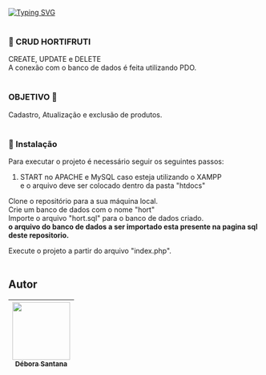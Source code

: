 [![Typing SVG](https://readme-typing-svg.demolab.com?font=Fira+Code&pause=1000&color=F76E6E&width=435&lines=Primeiro+Projeto+em+PHP)](https://git.io/typing-svg)
<br>
<br>

### 🍊 CRUD HORTIFRUTI   <br> 
CREATE, UPDATE e DELETE <br>
A conexão com o banco de dados é feita utilizando PDO.
<br>
<br>

### OBJETIVO 🔶
Cadastro, Atualização e exclusão de produtos.
<br>
<br>

### 🔶 Instalação
Para executar o projeto é necessário seguir os seguintes passos:

1. START no APACHE e MySQL caso esteja utilizando o XAMPP <br>
e o arquivo deve ser colocado dentro da pasta "htdocs"

Clone o repositório para a sua máquina local. <br>
Crie um banco de dados com o nome "hort" <br>
Importe o arquivo "hort.sql" para o banco de dados criado. <br>
**o arquivo do banco de dados a ser importado esta presente na pagina sql deste repositorio.** <br>

 Execute o projeto a partir do arquivo "index.php".
 <br>
 <br>
 
 ## Autor
| [<img src="https://avatars.githubusercontent.com/u/113525688?v=4" width=115><br><sub>Débora Santana</sub>](https://github.com/DeboraSantanaa)
| :---: |

